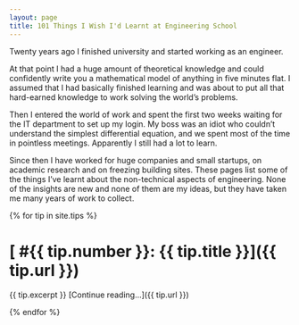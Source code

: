 ```yaml
---
layout: page
title: 101 Things I Wish I'd Learnt at Engineering School
---
```


Twenty years ago I finished university and started working as an engineer.

At that point I had a huge amount of theoretical knowledge and could confidently write you a mathematical model of anything in five minutes flat.  I assumed that I had basically finished learning and was about to put all that hard-earned knowledge to work solving the world’s problems.

Then I entered the world of work and spent the first two weeks waiting for the IT department to set up my login.  My boss was an idiot who couldn’t understand the simplest differential equation, and we spent most of the time in pointless meetings.  Apparently I still had a lot to learn.

Since then I have worked for huge companies and small startups, on academic research and on freezing building sites.  These pages list some of the things I’ve learnt about the non-technical aspects of engineering.  None of the insights are new and none of them are my ideas, but they have taken me many years of work to collect.

{% for tip in site.tips %}

# [ #{{ tip.number }}: {{ tip.title }}]({{ tip.url }})

{{ tip.excerpt }} [Continue reading...]({{ tip.url }})

{% endfor %}
